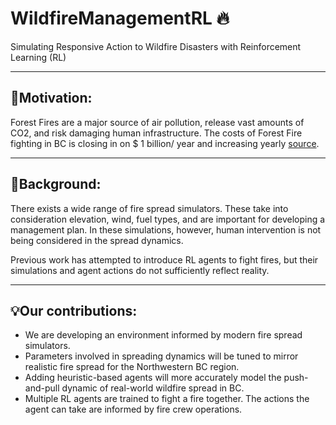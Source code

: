 # WildfireManagementRL 🔥

Simulating Responsive Action to Wildfire Disasters with Reinforcement Learning (RL)

---

## 💖Motivation:<br>

Forest Fires are a major source of air pollution, release vast amounts of CO2, and risk damaging human infrastructure. The costs of Forest Fire fighting in BC is closing in on $ 1 billion/ year and increasing yearly [source](https://www2.gov.bc.ca/gov/content/safety/wildfire-status/about-bcws/wildfire-history/wildfire-season-summary).

---

## 📝Background:<br>

There exists a wide range of fire spread simulators. These take into consideration elevation, wind, fuel types, and are important for developing a management plan. In these simulations, however, human intervention is not being considered in the spread dynamics.

Previous work has attempted to introduce RL agents to fight fires, but their simulations and agent actions do not sufficiently reflect reality.

---

## 💡Our contributions:<br>

- We are developing an environment informed by modern fire spread simulators.
- Parameters involved in spreading dynamics will be tuned to mirror realistic fire spread for the Northwestern BC region.
- Adding heuristic-based agents will more accurately model the push-and-pull dynamic of real-world wildfire spread in BC.
- Multiple RL agents are trained to fight a fire together. The actions the agent can take are informed by fire crew operations.
